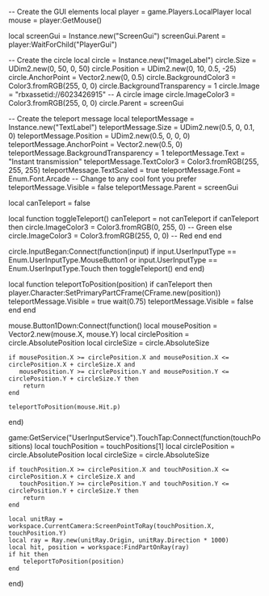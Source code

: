 -- Create the GUI elements
local player = game.Players.LocalPlayer
local mouse = player:GetMouse()

local screenGui = Instance.new("ScreenGui")
screenGui.Parent = player:WaitForChild("PlayerGui")

-- Create the circle
local circle = Instance.new("ImageLabel")
circle.Size = UDim2.new(0, 50, 0, 50)
circle.Position = UDim2.new(0, 10, 0.5, -25)
circle.AnchorPoint = Vector2.new(0, 0.5)
circle.BackgroundColor3 = Color3.fromRGB(255, 0, 0)
circle.BackgroundTransparency = 1
circle.Image = "rbxassetid://6023426915" -- A circle image
circle.ImageColor3 = Color3.fromRGB(255, 0, 0)
circle.Parent = screenGui

-- Create the teleport message
local teleportMessage = Instance.new("TextLabel")
teleportMessage.Size = UDim2.new(0.5, 0, 0.1, 0)
teleportMessage.Position = UDim2.new(0.5, 0, 0, 0)
teleportMessage.AnchorPoint = Vector2.new(0.5, 0)
teleportMessage.BackgroundTransparency = 1
teleportMessage.Text = "Instant transmission"
teleportMessage.TextColor3 = Color3.fromRGB(255, 255, 255)
teleportMessage.TextScaled = true
teleportMessage.Font = Enum.Font.Arcade -- Change to any cool font you prefer
teleportMessage.Visible = false
teleportMessage.Parent = screenGui

local canTeleport = false

local function toggleTeleport()
    canTeleport = not canTeleport
    if canTeleport then
        circle.ImageColor3 = Color3.fromRGB(0, 255, 0) -- Green
    else
        circle.ImageColor3 = Color3.fromRGB(255, 0, 0) -- Red
    end
end

circle.InputBegan:Connect(function(input)
    if input.UserInputType == Enum.UserInputType.MouseButton1 or input.UserInputType == Enum.UserInputType.Touch then
        toggleTeleport()
    end
end)

local function teleportToPosition(position)
    if canTeleport then
        player.Character:SetPrimaryPartCFrame(CFrame.new(position))
        teleportMessage.Visible = true
        wait(0.75)
        teleportMessage.Visible = false
    end
end

mouse.Button1Down:Connect(function()
    local mousePosition = Vector2.new(mouse.X, mouse.Y)
    local circlePosition = circle.AbsolutePosition
    local circleSize = circle.AbsoluteSize

    if mousePosition.X >= circlePosition.X and mousePosition.X <= circlePosition.X + circleSize.X and
       mousePosition.Y >= circlePosition.Y and mousePosition.Y <= circlePosition.Y + circleSize.Y then
        return
    end

    teleportToPosition(mouse.Hit.p)
end)

game:GetService("UserInputService").TouchTap:Connect(function(touchPositions)
    local touchPosition = touchPositions[1]
    local circlePosition = circle.AbsolutePosition
    local circleSize = circle.AbsoluteSize

    if touchPosition.X >= circlePosition.X and touchPosition.X <= circlePosition.X + circleSize.X and
       touchPosition.Y >= circlePosition.Y and touchPosition.Y <= circlePosition.Y + circleSize.Y then
        return
    end

    local unitRay = workspace.CurrentCamera:ScreenPointToRay(touchPosition.X, touchPosition.Y)
    local ray = Ray.new(unitRay.Origin, unitRay.Direction * 1000)
    local hit, position = workspace:FindPartOnRay(ray)
    if hit then
        teleportToPosition(position)
    end
end)
